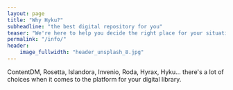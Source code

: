 ```yaml
---
layout: page
title: "Why Hyku?"
subheadline: "the best digital repository for you"
teaser: "We're here to help you decide the right place for your situation"
permalink: "/info/"
header:
    image_fullwidth: "header_unsplash_8.jpg"
---
```

ContentDM, Rosetta, Islandora, Invenio, Roda, Hyrax, Hyku... there's a lot of choices when it comes to the platform for your digital library. 
